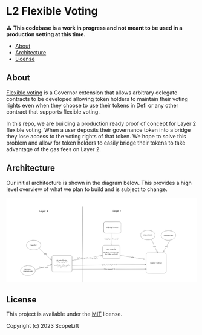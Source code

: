 # L2 Flexible Voting

⚠️ **This codebase is a work in progress and not meant to be used in a production setting at this time.**

- [About](#about)
- [Architecture](#architecture)
- [License](#license)


## About

[Flexible voting](https://www.scopelift.co/blog/introducing-flexible-voting) is a Governor extension that allows arbitrary delegate contracts to be developed allowing token holders to maintain their voting rights even when they choose to use their tokens in Defi or any other contract that supports flexible voting.

In this repo, we are building a production ready proof of concept for Layer 2 flexible voting. When a user deposits their governance token into a bridge they lose access to the voting rights of that token. We hope to solve this problem and allow for token holders to easily bridge their tokens to take advantage of the gas fees on Layer 2.


## Architecture

Our initial architecture is shown in the diagram below. This provides a high level overview of what we plan to build and is subject to change.

<div align="center">
  <img width="900" src="./img/l2_flexible_voting_diagram.png" alt="Initial L2 Diagram">
</div>

## License

This project is available under the [MIT](LICENSE.txt) license.

Copyright (c) 2023 ScopeLift
